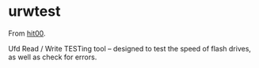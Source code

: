 # urwtest

From [hit00](http://bbs.mydigit.cn/read.php?tid=1920114).

Ufd Read / Write TESTing tool – designed to test the speed of flash drives, as well as check for errors.
